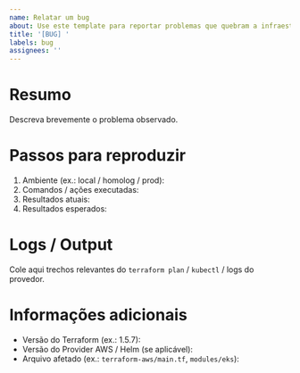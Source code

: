 ```yaml
---
name: Relatar um bug
about: Use este template para reportar problemas que quebram a infraestrutura ou o deploy
title: '[BUG] '
labels: bug
assignees: ''
---
```


# Resumo

Descreva brevemente o problema observado.

# Passos para reproduzir

1. Ambiente (ex.: local / homolog / prod):
2. Comandos / ações executadas:
3. Resultados atuais:
4. Resultados esperados:

# Logs / Output

Cole aqui trechos relevantes do `terraform plan` / `kubectl` / logs do provedor.

# Informações adicionais

- Versão do Terraform (ex.: 1.5.7):
- Versão do Provider AWS / Helm (se aplicável):
- Arquivo afetado (ex.: `terraform-aws/main.tf`, `modules/eks`):

